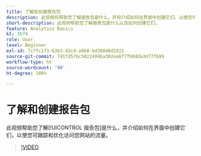 ```yaml
---
title: 了解和创建报告包
description: 此视频将帮助您了解报告包是什么，并将介绍如何在界面中创建它们，以使您可跟踪和优化访问您网站的人员。
short-description: 此视频帮助您了解报表包是什么以及如何创建它们。
feature: Analytics Basics
kt: 3574
role: User
level: Beginner
exl-id: 7c7fc1f3-63b3-42cd-a9b8-bd300d8d1921
source-git-commit: 741fd57bc5022499ba302ea6f7fb0dda3d77fb99
workflow-type: ht
source-wordcount: '90'
ht-degree: 100%

---
```


# 了解和创建报告包

此视频帮助您了解[!UICONTROL 报告包]是什么，并介绍如何在界面中创建它们，以使您可跟踪和优化访问您网站的流量。

>[!VIDEO](https://video.tv.adobe.com/v/28773/?quality=12&learn=on)

